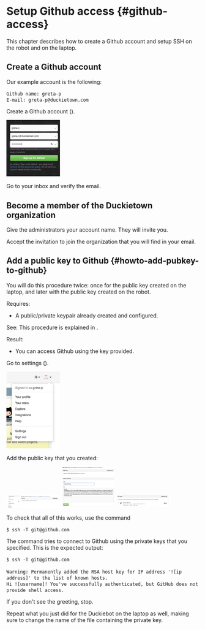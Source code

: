 # Setup Github access {#github-access}

This chapter describes how to create a Github account and setup SSH
on the robot and on the laptop.

## Create a Github account

Our example account is the following:

    Github name: greta-p
    E-mail: greta-p@duckietown.com

Create a Github account ([](#fig:github0)).

<!-- (redirects to Andrea)
    greta-p@censi.org -->

<img figure-id='fig:github0' style='width: 10em' class='github-screenshot' src='github0.png'/>

Go to your inbox and verify the email.

## Become a member of the Duckietown organization

Give the administrators your account name. They will invite you.

Accept the invitation to join the organization that you will find in your email.

## Add a public key to Github {#howto-add-pubkey-to-github}

You will do this procedure twice: once for the public key created on the laptop,
and later with the public key created on the robot.

<div class='requirements' markdown='1'>

Requires:

- A public/private keypair already created and configured.

See: This procedure is explained in [](#howto-create-key-pair).

Result:

- You can access Github using the key provided.

</div>

Go to settings ([](#fig:github1)).

<img figure-id='fig:github1'  style='width: 10em'  class='github-screenshot'  src='github1.png'/>

Add the public key that you created:

<img figure-id='fig:github2'  style='width: 10em' class='github-screenshot'  src='github2.png'/>

<img figure-id='fig:github3'  style='width: 10em' class='github-screenshot'  src='github3.png'/>

<img figure-id='fig:github4'  style='width: 10em' class='github-screenshot'  src='github4.png'/>

<style>
.github-screenshot {
    max-width: 80%;
}
</style>


To check that all of this works, use the command

    $ ssh -T git@github.com

The command tries to connect to Github using the private keys that you specified.
This is the expected output:

    $ ssh -T git@github.com

    Warning: Permanently added the RSA host key for IP address '![ip address]' to the list of known hosts.
    Hi ![username]! You've successfully authenticated, but GitHub does not provide shell access.

If you don't see the greeting, stop.

Repeat what you just did for the Duckiebot on the laptop as well, making sure
to change the name of the file containing the private key.
